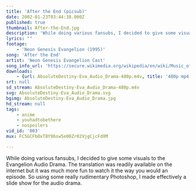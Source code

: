 ```yaml
---
title: 'After the End (picsub)'
date: 2002-01-23T03:44:38.000Z
published: true
thumbnail: After-the-End.jpg
description: 'While doing various fansubs, I decided to give some visuals to the Evangelion Audio Drama. The translation was readily available on the internet but it was much more fun to watch it the way you would an episode. So using some really rudimentary Photoshop, I made effectively a slide show for the audio drama.'
lyrics: ""
footage:
    - 'Neon Genesis Evangelion (1995)'
song: 'After the End'
artist: 'Neon Genesis Evangelion Cast'
song_info_url: 'https://secure.wikimedia.org/wikipedia/en/wiki/Music_of_Neon_Genesis_Evangelion#Neon_Genesis_Evangelion_Addition'
downloads:
    - {url: AbsoluteDestiny-Eva_Audio_Drama-480p.m4v, title: '480p mp4', width: 640, height: 480, mimetype: video/mp4}
srt: null
sd_stream: AbsoluteDestiny-Eva_Audio_Drama-480p.m4v
svg: AbsoluteDestiny-Eva_Audio_Drama.svg
bgimg: AbsoluteDestiny-Eva_Audio_Drama.jpg
hd_stream: null
tags:
    - anime
    - youhadtobethere
    - nospoilers
vid_id: '003'
mux: FC5GCFbOxT8Y9bsw5e00Zr02VjgCjcFdXM

---
```

While doing various fansubs, I decided to give some visuals to the Evangelion Audio Drama. The translation was readily available on the internet but it was much more fun to watch it the way you would an episode. So using some really rudimentary Photoshop, I made effectively a slide show for the audio drama.